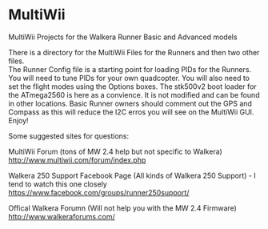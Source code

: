 # MultiWii
MultiWii Projects for the Walkera Runner Basic and Advanced models

There is a directory for the MultiWii Files for the Runners and then two other files.  
The Runner Config file is a starting point for loading PIDs for the Runners.  You will need to tune PIDs for your own quadcopter.  You will also need to set the flight modes using the Options boxes.
The stk500v2 boot loader for the ATmega2560 is here as a convience.  It is not modified and can be found in other locations.
Basic Runner owners should comment out the GPS and Compass as this will reduce the I2C erros you will see on the MultiWii GUI.
Enjoy!


Some suggested sites for questions:

MultiWii Forum (tons of MW 2.4 help but not specific to Walkera)
http://www.multiwii.com/forum/index.php

Walkera 250 Support Facebook Page (All kinds of Walkera 250 Support) - I tend to watch this one closely
https://www.facebook.com/groups/runner250support/

Offical Walkera Forumn (Will not help you with the MW 2.4 Firmware)
http://www.walkeraforums.com/
